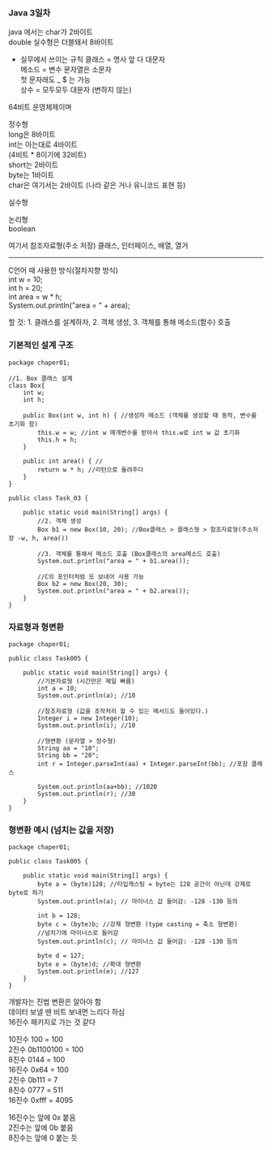 ### Java 3일차 
  
java 에서는 char가 2바이트  
double 실수형은 더블돼서 8바이트  
  
- 실무에서 쓰이는 규칙 
클래스 = 명사 앞 다 대문자  
메소드 = 변수 문자열은 소문자  
첫 문자래도 _ $ 는 가능  
상수 = 모두모두 대문자 (변하지 않는)  
   
64비트 운영체제이며  
  
정수형  
long은 8바이트  
int는 아는대로 4바이트  
(4비트 * 8이기에 32비트)  
short는 2바이트  
byte는 1바이트  
char은 여기서는 2바이트 (나라 같은 거나 유니코드 표현 등)  
  
실수형  
  
논리형  
boolean  

여기서 참조자료형(주소 저장) 
클래스, 인터페이스, 배열, 열거  
  
*** 
  
C언어 때 사용한 방식(절차지향 방식)  
int w = 10;  
int h = 20;  
int area = w * h;  
System.out.println("area = " + area);  
  
할 것: 1. 클래스를 설계하자, 2. 객체 생성, 3. 객체를 통해 메소드(함수) 호출  

### 기본적인 설계 구조 
```
package chaper01;

//1. Box 클래스 설계 
class Box{
	int w; 
	int h; 
	
	public Box(int w, int h) { //생성자 메소드 (객체를 생성할 때 동작, 변수를 초기화 함) 
		this.w = w; //int w 매개변수를 받아서 this.w로 int w 값 초기화 
		this.h = h; 
	}
	
	public int area() { //
		return w * h; //리턴으로 돌려주다 
	}
}

public class Task_03 {

	public static void main(String[] args) {	
		//2. 객체 생성 
		Box b1 = new Box(10, 20); //Box클래스 > 클래스형 > 참조자료형(주소저장 -w, h, area()) 

		//3. 객체를 통해서 메소드 호출 (Box클래스의 area메소드 호출) 
		System.out.println("area = " + b1.area());
		
		//C의 포인터처럼 또 보내어 사용 가능 
		Box b2 = new Box(20, 30); 
		System.out.println("area = " + b2.area()); 
	}
}

```
### 자료형과 형변환 
```
package chaper01;

public class Task005 {

	public static void main(String[] args) {
		//기본자료형 (시간만은 제일 빠름) 
		int a = 10; 
		System.out.println(a); //10 
		
		//참조자료형 (값을 조작처리 할 수 있는 메서드도 들어있다.) 
		Integer i = new Integer(10); 
		System.out.println(i); //10 
		
		//형변환 (문자열 > 정수형) 
		String aa = "10";
		String bb = "20"; 
		int r = Integer.parseInt(aa) + Integer.parseInt(bb); //포장 클래스 
		
		System.out.println(aa+bb); //1020 
		System.out.println(r); //30 
	}
}
```
### 형변환 예시 (넘치는 값을 저장) 
```
package chaper01;

public class Task005 {

	public static void main(String[] args) {
		byte a = (byte)128; //타입캐스팅 = byte는 128 공간이 아닌데 강제로 byte로 하기 
		System.out.println(a); // 마이너스 값 들어감: -128 -130 등의  
		
		int b = 128; 
		byte c = (byte)b; //강제 형변환 (type casting = 축소 형변환) 
		//넘치기에 마이너스로 들어감 
		System.out.println(c); // 마이너스 값 들어감: -128 -130 등의  
		
		byte d = 127; 
		byte e = (byte)d; //확대 형변환 
		System.out.println(e); //127 
	}
}
```
개발자는 진법 변환은 알아야 함  
데이터 보낼 땐 비트 보내면 느리다 하심  
16진수 패키지로 가는 것 같다  
  
10진수 100 = 100  
2진수 0b1100100 = 100  
8진수 0144 = 100  
16진수 0x64 = 100  
2진수 0b111 = 7  
8진수 0777 = 511  
16진수 0xfff = 4095  

16진수는 앞에 0x 붙음  
2진수는 앞에 0b 붙음  
8진수는 앞에 0 붙는 듯  








